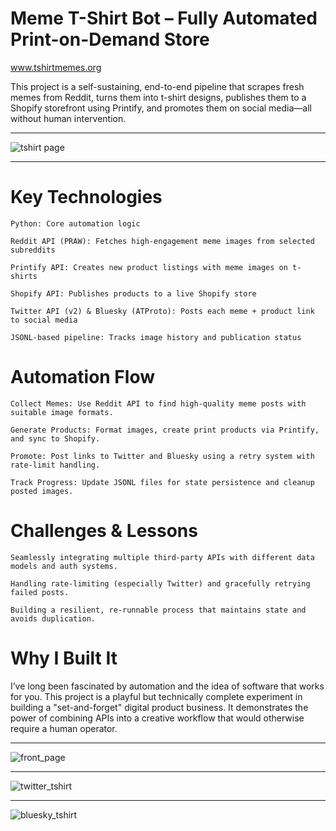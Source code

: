 # Meme T-Shirt Bot – Fully Automated Print-on-Demand Store

www.tshirtmemes.org

This project is a self-sustaining, end-to-end pipeline that scrapes fresh memes from Reddit, turns them into t-shirt designs, publishes them to a Shopify storefront using Printify, and promotes them on social media—all without human intervention.

---

![tshirt page](https://github.com/user-attachments/assets/74409b3c-56ed-4aca-956e-7c7b9a700177)

---

# Key Technologies

    Python: Core automation logic

    Reddit API (PRAW): Fetches high-engagement meme images from selected subreddits

    Printify API: Creates new product listings with meme images on t-shirts

    Shopify API: Publishes products to a live Shopify store

    Twitter API (v2) & Bluesky (ATProto): Posts each meme + product link to social media

    JSONL-based pipeline: Tracks image history and publication status

# Automation Flow

    Collect Memes: Use Reddit API to find high-quality meme posts with suitable image formats.

    Generate Products: Format images, create print products via Printify, and sync to Shopify.

    Promote: Post links to Twitter and Bluesky using a retry system with rate-limit handling.

    Track Progress: Update JSONL files for state persistence and cleanup posted images.

# Challenges & Lessons

    Seamlessly integrating multiple third-party APIs with different data models and auth systems.

    Handling rate-limiting (especially Twitter) and gracefully retrying failed posts.

    Building a resilient, re-runnable process that maintains state and avoids duplication.

# Why I Built It

I’ve long been fascinated by automation and the idea of software that works for you. This project is a playful but technically complete experiment in building a "set-and-forget" digital product business. It demonstrates the power of combining APIs into a creative workflow that would otherwise require a human operator.

---

![front_page](https://github.com/user-attachments/assets/617e8f4a-aaed-42e6-b86a-b8a8a3c95a93)

---

![twitter_tshirt](https://github.com/user-attachments/assets/fd140be2-34a5-4938-b93f-fd7c1808478a)

---

![bluesky_tshirt](https://github.com/user-attachments/assets/6a41fe34-1b5e-4a6d-8387-e0b2099acea8)


